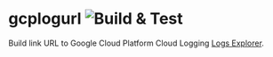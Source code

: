 # gcplogurl ![Build & Test](https://github.com/vvakame/gcplogurl/workflows/Build%20&%20Test/badge.svg)

Build link URL to Google Cloud Platform Cloud Logging [Logs Explorer](https://cloud.google.com/logging/docs/view/logs-viewer-interface).
